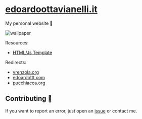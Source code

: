 # [edoardoottavianelli.it](https://www.edoardoottavianelli.it)

My personal website 💙

![wallpaper](https://github.com/edoardottt/images/blob/main/edoardoottavianelli.it/wallpaper.png)

Resources:

   - [HTML/Js Template](https://mdbootstrap.com)
<!--
   - [Embedded Twitter timeline](https://developer.twitter.com/en/docs/twitter-for-websites/timelines/overview)
-->

Redirects:

   - [vrenzola.org](http://vrenzola.org)
   - [edoardottt.com](http://edoardottt.com)
   - [pucchiacca.org](http://pucchiacca.org)

Contributing 🤝
------

If you want to report an error, just open an [issue](https://github.com/edoardottt/edoardoottavianelli.it/issues) or contact me.
